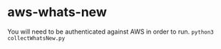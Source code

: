 # aws-whats-new

You will need to be authenticated against AWS in order to run. 
`python3 collectWhatsNew.py` 